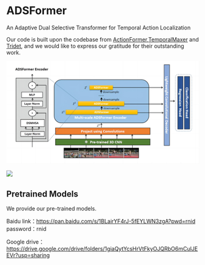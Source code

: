 # ADSFormer

An Adaptive Dual Selective Transformer for Temporal Action Localization

Our code is built upon the codebase from [ActionFormer](https://github.com/happyharrycn/actionformer_release),[TemporalMaxer](https://github.com/TuanTNG/TemporalMaxer) and [Tridet](https://github.com/dingfengshi/TriDet), and we would like to express our gratitude for their outstanding work.

![](./docs/fig2.png)

![](./docs/fig3.png)

## Pretrained Models

We provide our pre-trained models. 

Baidu link：https://pan.baidu.com/s/1BLairYF4rJ-5fEYLWN3zgA?pwd=rnid password：rnid 

Google drive：https://drive.google.com/drive/folders/1giaQytYcsHrVtFkyOJQRbO6mCulJEEVr?usp=sharing


